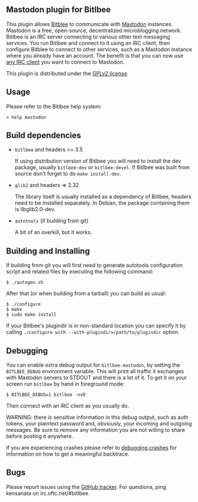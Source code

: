Mastodon plugin for Bitlbee
---------------------------

This plugin allows [Bitblee](https://www.bitlbee.org/) to communicate
with [Mastodon](https://joinmastodon.org/) instances. Mastodon is a
free, open-source, decentralized microblogging network. Bitlbee is an
IRC server connecting to various other text messaging services. You
run Bitlbee and connect to it using an IRC client, then configure
Bitblee to connect to other services, such as a Mastodon instance
where you already have an account. The benefit is that you can now use
[any IRC client](https://en.wikipedia.org/wiki/Comparison_of_Internet_Relay_Chat_clients)
you want to connect to Mastodon.

This plugin is distributed under the [GPLv2 license](LICENSE).

Usage
-----

Please refer to the Bitlbee help system:

```
> help mastodon
```

Build dependencies
------------------

- `bitlbee` and headers >= 3.5

  If using distribution version of Bitlbee you will need to install the dev
  package, usually `bitlbee-dev` or `bitlbee-devel`. If Bitlbee was built from
  source don't forget to do `make install-dev`.

- `glib2` and headers => 2.32

  The library itself is usually installed as a dependency of Bitlbee, headers
  need to be installed separately. In Debian, the package containing them is
  libglib2.0-dev.

- `autotools` (if building from git)

  A bit of an overkill, but it works.


Building and Installing
-----------------------

If building from git you will first need to generate autotools configuration
script and related files by executing the following command:

```
$ ./autogen.sh
```

After that (or when building from a tarball) you can build as usual:

```
$ ./configure
$ make
$ sudo make install
```

If your Bitlbee's plugindir is in non-standard location you can specify it by
calling `./configure with --with-plugindir=/path/to/plugindir` option.

Debugging
---------

You can enable extra debug output for `bitlbee-mastodon`, by setting the
`BITLBEE_DEBUG` environment variable. This will print all traffic it exchanges
with Mastodon servers to STDOUT and there is a lot of it. To get it on your
screen run `bitlbee` by hand in foreground mode:

```
$ BITLBEE_DEBUG=1 bitlbee -nvD
```

Then connect with an IRC client as you usually do.

WARNING: there *is* sensitive information in this debug output, such as auth
tokens, your plaintext password and, obviously, your incoming and outgoing
messages. Be sure to remove any information you are not willing to share before
posting it anywhere.

If you are experiencing crashes please refer to
[debugging crashes](https://wiki.bitlbee.org/DebuggingCrashes)
for information on how to get a meaningful backtrace.

Bugs
----

Please report issues using the [GitHub
tracker](https://github.com/kensanata/bitlbee-mastodon/issues). For questions,
ping kensanata on irc.oftc.net/#bitlbee.
